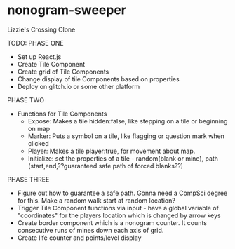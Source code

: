 # nonogram-sweeper
Lizzie's Crossing Clone


TODO:
PHASE ONE
- Set up React.js
- Create Tile Component
- Create grid of Tile Components
- Change display of tile Components based on properties
- Deploy on glitch.io or some other platform

PHASE TWO 
- Functions for Tile Components
  - Expose: Makes a tile hidden:false, like stepping on a tile or beginning on map
  - Marker: Puts a symbol on a tile, like flagging or question mark when clicked
  - Player: Makes a tile player:true, for movement about map.
  - Initialize: set the properties of a tile - random(blank or mine), path (start,end,??guaranteed safe path of forced blanks??)

PHASE THREE
- Figure out how to guarantee a safe path. Gonna need a CompSci degree for this. Make a random walk start at random location?
- Trigger Tile Component functions via input - have a global variable of "coordinates" for the players location which is changed by arrow keys
- Create border component which is a nonogram counter. It counts consecutive runs of mines down each axis of grid.
- Create life counter and points/level display
